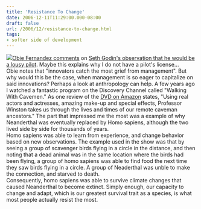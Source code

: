 ```yaml
---
title: 'Resistance To Change'
date: 2006-12-11T11:29:00.000-08:00
draft: false
url: /2006/12/resistance-to-change.html
tags: 
- softer side of development
---
```


[![](http://www.bbc.co.uk/sn/tvradio/programmes/horizon/images/neanderthal.jpg)](http://www.bbc.co.uk/sn/tvradio/programmes/horizon/images/neanderthal.jpg)[Obie Fernandez comments](http://jroller.com/page/obie?entry=rabble_rousers_and_innovators) on [Seth Godin's observation that he would be a lousy pilot](http://sethgodin.typepad.com/seths_blog/2006/12/id_be_a_lousy_p.html). Maybe this explains why I do not have a pilot's license...  
Obie notes that "innovators catch the most grief from management". But why would this be the case, when management is so eager to capitalize on said innovations? Perhaps a look at anthropology can help. A few years ago I watched a fantastic program on the Discovery Channel called "Walking With Cavemen." As one review of the [DVD on Amazon](http://www.amazon.com/Walking-Cavemen-Peter-Elliott-II/dp/B00008AOWQ) states, "Using real actors and actresses, amazing make-up and special effects, Professor Winston takes us through the lives and times of our remote caveman ancestors." The part that impressed me the most was a example of why Neanderthal was eventually replaced by Homo sapiens, although the two lived side by side for thousands of years.  
Homo sapiens was able to learn from experience, and change behavior based on new observations. The example used in the show was that by seeing a group of scavenger birds flying in a circle in the distance, and then noting that a dead animal was in the same location where the birds had been flying, a group of homo sapiens was able to find food the next time they saw birds flying in a circle. A group of Neaderthal was unble to make the connection, and starved to death.  
Consequently, homo sapiens was able to survive climate changes that caused Neanderthal to become extinct. Simply enough, our capacity to change and adapt, which is our greatest survival trait as a species, is what most people actually resist the most.
